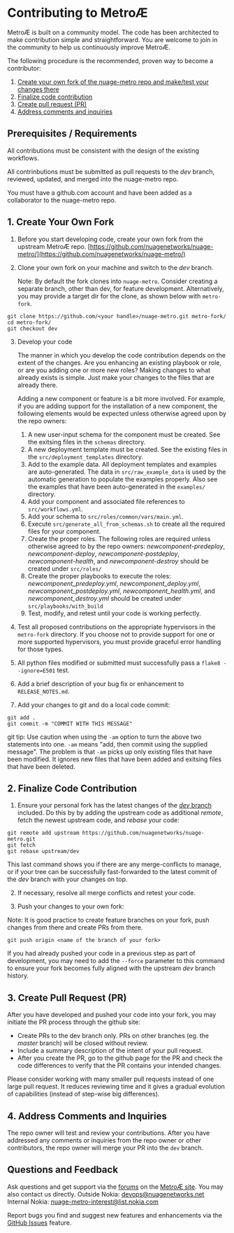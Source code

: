 # Contributing to MetroÆ

MetroÆ is built on a community model. The code has been architected to make contribution simple and straightforward. You are welcome to join in the community to help us continuously improve MetroÆ.

The following procedure is the recommended, proven way to become a contributor:

1. [Create your own fork of the nuage-metro repo and make/test your changes there](#1-create-your-own-fork)
2. [Finalize code contribution](#2-finalize-code-contribution)
3. [Create pull request (PR)](#3-create-pull-request-pr)
4. [Address comments and inquiries](#4-address-comments-and-inquiries)

## Prerequisites / Requirements

All contributions must be consistent with the design of the existing workflows.

All contrinbutions must be submitted as pull requests to the _dev_ branch, reviewed, updated, and merged into the nuage-metro repo.

You must have a github.com account and have been added as a collaborator to the nuage-metro repo.

## 1. Create Your Own Fork

1. Before you start developing code, create your own fork from the upstream MetroÆ repo. [https://github.com/nuagenetworks/nuage-metro/](https://github.com/nuagenetworks/nuage-metro/)

2. Clone your own fork on your machine and switch to the _dev_ branch.

    Note: By default the fork clones into `nuage-metro`. Consider creating a separate branch, other than dev, for feature development. Alternatively, you may provide a target dir for the clone, as shown below with `metro-fork`.

```
git clone https://github.com/<your handle>/nuage-metro.git metro-fork/
cd metro-fork/
git checkout dev
```

3. Develop your code

    The manner in which you develop the code contribution depends on the extent of the changes. Are you enhancing an existing playbook or role, or are you adding one or more new roles? Making changes to what already exists is simple. Just make your changes to the files that are already there.

    Adding a new component or feature is a bit more involved. For example, if you are adding support for the installation of a new component, the following elements would be expected unless otherwise agreed upon by the repo owners:

    1. A new user-input schema for the component must be created. See the exitsing files in the `schemas` directory.
    2. A new deployment template must be created. See the existing files in the `src/deployment_templates` directory.
    3. Add to the example data. All deployment templates and examples are auto-generated. The data in `src/raw_example_data` is used by the automatic generation to populate the examples properly. Also see the examples that have been auto-generated in the `examples/` directory.
    4. Add your component and associated file references to `src/workflows.yml`.
    5. Add your schema to `src/roles/common/vars/main.yml`.
    6. Execute  `src/generate_all_from_schemas.sh` to create all the required files for your component.
    7. Create the proper roles. The following roles are required unless otherwise agreed to by the repo owners: _newcomponent-predeploy_, _newcomponent-deploy_, _newcomponent-postdeploy_, _newcomponent-health_, and _newcomponent-destroy_ should be created under `src/roles/`
    8. Create the proper playbooks to execute the roles: _newcomponent_predeploy.yml_, _newcomponent_deploy.yml_, _newcomponent_postdeploy.yml_, _newcomponent_health.yml_, and _newcomponent_destroy.yml_ should be created under `src/playbooks/with_build`
    9. Test, modify, and retest until your code is working perfectly.

4. Test all proposed contributions on the appropriate hypervisors in the `metro-fork` directory. If you choose not to provide support for one or more supported hypervisors, you must provide graceful error handling for those types.

5. All python files modified or submitted must successfully pass a `flake8 --ignore=E501` test.

6. Add a brief description of your bug fix or enhancement to `RELEASE_NOTES.md`.

7. Add your changes to git and do a local code commit:

```
git add .
git commit -m "COMMIT WITH THIS MESSAGE"
```

git tip: Use caution when using the `-am` option to turn the above two statements into one. `-am` means "add, then commit using the supplied message". The problem is that `-am` picks up only existing files that have been modified. It ignores new files that have been added and exitsing files that have been deleted.

## 2. Finalize Code Contribution

1. Ensure your personal fork has the latest changes of the [*dev* branch](https://github.com/nuagenetworks/nuage-metro/tree/dev) included. Do this by by adding the upstream code as additional _remote_, fetch the newest upstream code, and _rebase_ your code:

```
git remote add upstream https://github.com/nuagenetworks/nuage-metro.git
git fetch
git rebase upstream/dev
```

This last command shows you if there are any merge-conflicts to manage, or if your tree can be successfully fast-forwarded to the latest commit of the *dev* branch with your changes on top.

2. If necessary, resolve all merge conflicts and retest your code.

3. Push your changes to your own fork:

Note: It is good practice to create feature branches on your fork, push changes from there and create PRs from there.

```
git push origin <name of the branch of your fork>
```

If you had already pushed your code in a previous step as part of development, you may need to add the `--force` parameter to this command to ensure your fork becomes fully aligned with the upstream _dev_ branch history.

## 3. Create Pull Request (PR)

After you have developed and pushed your code into your fork, you may initiate the PR process through the github site:

* Create PRs to the dev branch only. PRs on other branches (eg. the _master_ branch) will be closed without review.
* Include a summary description of the intent of your pull request.
* After you create the PR, go to the github page for the PR and check the code differences to verify that the PR contains your intended changes.

Please consider working with many smaller pull requests instead of one large pull request.
It reduces reviewing time and it gives a gradual evolution of capabilities (instead of step-wise big differences).

## 4. Address Comments and Inquiries

The repo owner will test and review your contributions. After you have addressed any comments or inquiries from the repo owner or other contributors, the repo owner will merge your PR into the `dev` branch.

## Questions and Feedback

Ask questions and get support via the [forums](https://devops.nuagenetworks.net/forums/) on the [MetroÆ site](https://devops.nuagenetworks.net/).
You may also contact us directly.
  Outside Nokia: [devops@nuagenetworks.net](mailto:deveops@nuagenetworks.net "send email to nuage-metro project")
  Internal Nokia: [nuage-metro-interest@list.nokia.com](mailto:nuage-metro-interest@list.nokia.com "send email to nuage-metro project")

Report bugs you find and suggest new features and enhancements via the [GitHub Issues](https://github.com/nuagenetworks/nuage-metro/issues "nuage-metro issues") feature.
